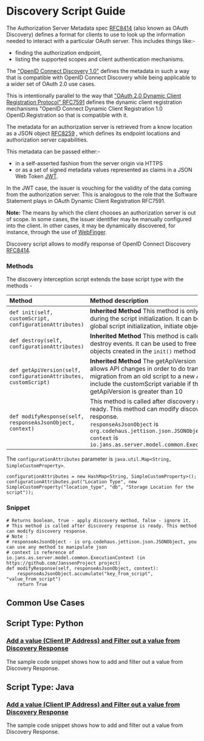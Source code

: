 # Discovery Script Guide


The Authorization Server Metadata spec [RFC8414](https://datatracker.ietf.org/doc/html/rfc8414) (also known as OAuth Discovery) defines a format for clients to use to look up the information needed to interact with a particular OAuth server. This includes things like:-
- finding the authorization endpoint,
- listing the supported scopes and client authentication mechanisms.

The ["OpenID Connect Discovery 1.0"](https://openid.net/specs/openid-connect-discovery-1_0.html) defines the metadata in such a way that is compatible with OpenID Connect Discovery while being applicable to a wider set of OAuth 2.0 use cases.  

This is intentionally parallel to the way that ["OAuth 2.0 Dynamic Client Registration Protocol" RFC7591](https://datatracker.ietf.org/doc/html/rfc8414) defines the dynamic client registration mechanisms "OpenID Connect Dynamic Client Registration 1.0 OpenID.Registration so that is compatible with it.

The metadata for an authorization server is retrieved from a know location as a JSON object [RFC8259](https://datatracker.ietf.org/doc/html/rfc8259) , which defines its endpoint locations and authorization server capabilities.

This metadata can be passed either:-
- in a self-asserted fashion from the server origin via HTTPS 
- or as a set of signed metadata values represented as claims in a JSON Web Token [JWT](https://www.rfc-editor.org/info/rfc7519).  

In the JWT case, the issuer is vouching for the validity of the data coming from the authorization server.  This is analogous to the role that the Software Statement plays in OAuth Dynamic Client Registration RFC7591.

**Note:** The means by which the client chooses an authorization server is out of scope.  In some cases, the issuer identifier may be manually configured into the client.  In other cases, it may be dynamically discovered, for instance, through the use of [WebFinger](https://datatracker.ietf.org/doc/html/rfc7033).

Discovery script allows to modify response of OpenID Connect Discovery [RFC8414](https://datatracker.ietf.org/doc/html/rfc8414).

### Methods

The discovery interception script extends the base script type with the methods -

| Method | Method description |
|:-----|:------|
| `def init(self, customScript, configurationAttributes)` | **Inherited Method** This method is only called once during the script initialization. It can be used for global script initialization, initiate objects etc |
| `def destroy(self, configurationAttributes)` | **Inherited Method** This method is called once to destroy events. It can be used to free resource and objects created in the `init()` method |
| `def getApiVersion(self, configurationAttributes, customScript)` | **Inherited Method** The getApiVersion method allows API changes in order to do transparent migration from an old script to a new API. Only include the customScript variable if the value for getApiVersion is greater than 10 |
| `def modifyResponse(self, responseAsJsonObject, context)` | This method is called after discovery response is ready. This method can modify discovery response.<br/>`responseAsJsonObject` is `org.codehaus.jettison.json.JSONObject`<br/> `context` is `io.jans.as.server.model.common.ExecutionContext` |

The `configurationAttributes` parameter is `java.util.Map<String, SimpleCustomProperty>`.

    configurationAttributes = new HashMap<String, SimpleCustomProperty>();
    configurationAttributes.put("Location Type", new SimpleCustomProperty("location_type", "db", "Storage Location for the script"));

### Snippet

    # Returns boolean, true - apply discovery method, false - ignore it.
    # This method is called after discovery response is ready. This method can modify discovery response.
    # Note :
    # responseAsJsonObject - is org.codehaus.jettison.json.JSONObject, you can use any method to manipulate json
    # context is reference of io.jans.as.server.model.common.ExecutionContext (in https://github.com/JanssenProject project)
    def modifyResponse(self, responseAsJsonObject, context):
        responseAsJsonObject.accumulate("key_from_script", "value_from_script")
        return True
        
## Common Use Cases

## Script Type: Python

### [Add a value (Client IP Address) and Filter out a value from Discovery Response](scripts/Custom_OpenID_Config.py)

The sample code snippet shows how to add and filter out a value from Discovery Response.


## Script Type: Java

### [Add a value (Client IP Address) and Filter out a value from Discovery Response](scripts/Custom_OpenID_Config.java)

The sample code snippet shows how to add and filter out a value from Discovery Response.

